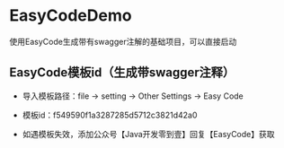 # EasyCodeDemo
使用EasyCode生成带有swagger注解的基础项目，可以直接启动

## EasyCode模板id（生成带swagger注释）
* 导入模板路径：file -> setting -> Other Settings  -> Easy Code

* 模板id：f549590f1a3287285d5712c3821d42a0

* 如遇模板失效，添加公众号【Java开发零到壹】回复【EasyCode】获取

